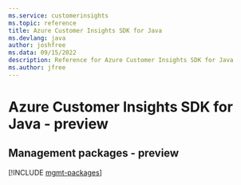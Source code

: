```yaml
---
ms.service: customerinsights
ms.topic: reference
title: Azure Customer Insights SDK for Java
ms.devlang: java
author: joshfree
ms.data: 09/15/2022
description: Reference for Azure Customer Insights SDK for Java
ms.author: jfree
---
```

# Azure Customer Insights SDK for Java - preview

## Management packages - preview
[!INCLUDE [mgmt-packages](customer-insights-mgmt-index.md)]